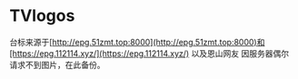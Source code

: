 # TVlogos
台标来源于[http://epg.51zmt.top:8000](http://epg.51zmt.top:8000)和[https://epg.112114.xyz/](https://epg.112114.xyz/)
以及恩山网友
因服务器偶尔请求不到图片，在此备份。
